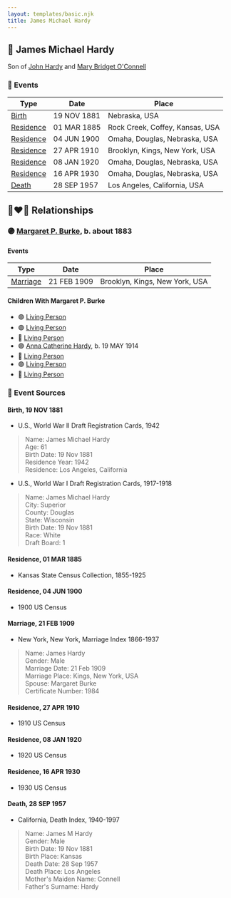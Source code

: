 ```yaml
---
layout: templates/basic.njk
title: James Michael Hardy
---
```

## 🔵 James Michael Hardy

Son of [John Hardy](/people/5/56182816) and [Mary Bridget O'Connell](/people/4/47047024)

### 📆 Events

Type | Date | Place
------ | ------ | ------
[Birth](#event-3daeadb6-0667-4190-a4ed-f3f3863170d7) | 19 NOV 1881 | Nebraska, USA
[Residence](#event-7d235097-fad8-437f-b5e7-651193b82ab1) | 01 MAR 1885 | Rock Creek, Coffey, Kansas, USA
[Residence](#event-b27c1f36-e013-40b5-879e-63b9d0f6ee1a) | 04 JUN 1900 | Omaha, Douglas, Nebraska, USA
[Residence](#event-1f2c959a-6668-41c1-98fb-a364241b0225) | 27 APR 1910 | Brooklyn, Kings, New York, USA
[Residence](#event-a07bfea0-4b87-46b1-b0bc-bcd71cee59f6) | 08 JAN 1920 | Omaha, Douglas, Nebraska, USA
[Residence](#event-f7c26a2e-4d8e-4259-a165-f86023853d12) | 16 APR 1930 | Omaha, Douglas, Nebraska, USA
[Death](#event-d8311320-e5d7-4b5b-95c2-42375510c846) | 28 SEP 1957 | Los Angeles, California, USA

## 👩‍❤️‍👨 Relationships

### 🟣 [Margaret P. Burke](/people/2/29782872), b. about 1883

#### Events

Type | Date | Place
------ | ------ | ------
[Marriage](#event-1ad5b69c-fe83-4b27-abdd-5c1fdbe90498) | 21 FEB 1909 | Brooklyn, Kings, New York, USA
#### Children With Margaret P. Burke
* 🟣 [Living Person](/people/6/66419672)
* 🟣 [Living Person](/people/1/10368480)
* 🔵 [Living Person](/people/8/82881883)
* 🟣 [Anna Catherine Hardy](/people/2/25919759), b. 19 MAY 1914
* 🔵 [Living Person](/people/8/8915192)
* 🟣 [Living Person](/people/6/66380348)
* 🔵 [Living Person](/people/8/88206475)
### 📰 Event Sources

#### <a id="event-3daeadb6-0667-4190-a4ed-f3f3863170d7"></a> Birth, 19 NOV 1881
* U.S., World War II Draft Registration Cards, 1942
>   
  > Name: James Michael Hardy  
  > Age: 61  
  > Birth Date: 19 Nov 1881  
  > Residence Year: 1942  
  > Residence: Los Angeles, California
* U.S., World War I Draft Registration Cards, 1917-1918
>   
  > Name: James Michael Hardy  
  > City: Superior  
  > County: Douglas  
  > State: Wisconsin  
  > Birth Date: 19 Nov 1881  
  > Race: White  
  > Draft Board: 1

#### <a id="event-7d235097-fad8-437f-b5e7-651193b82ab1"></a> Residence, 01 MAR 1885
* Kansas State Census Collection, 1855-1925

#### <a id="event-b27c1f36-e013-40b5-879e-63b9d0f6ee1a"></a> Residence, 04 JUN 1900
* 1900 US Census

#### <a id="event-1ad5b69c-fe83-4b27-abdd-5c1fdbe90498"></a> Marriage, 21 FEB 1909
* New York, New York, Marriage Index 1866-1937
>   
  > Name: James Hardy  
  > Gender: Male  
  > Marriage Date: 21 Feb 1909  
  > Marriage Place: Kings, New York, USA  
  > Spouse: Margaret Burke  
  > Certificate Number: 1984

#### <a id="event-1f2c959a-6668-41c1-98fb-a364241b0225"></a> Residence, 27 APR 1910
* 1910 US Census

#### <a id="event-a07bfea0-4b87-46b1-b0bc-bcd71cee59f6"></a> Residence, 08 JAN 1920
* 1920 US Census

#### <a id="event-f7c26a2e-4d8e-4259-a165-f86023853d12"></a> Residence, 16 APR 1930
* 1930 US Census
#### <a id="event-d8311320-e5d7-4b5b-95c2-42375510c846"></a> Death, 28 SEP 1957
* California, Death Index, 1940-1997
>   
  > Name: James M Hardy  
  > Gender: Male  
  > Birth Date: 19 Nov 1881  
  > Birth Place: Kansas  
  > Death Date: 28 Sep 1957  
  > Death Place: Los Angeles  
  > Mother's Maiden Name: Connell  
  > Father's Surname: Hardy

